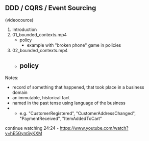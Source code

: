 ## DDD / CQRS / Event Sourcing

(videocource)

1. Introduction
2. 01_bounded_contexts.mp4
    - policy 
        - example with "broken phone" game in policies
3. 02_bounded_contexts.mp4
    - policy
        - 


Notes:
- record of something that happened, that took place in a business domain
- an immutable, historical fact
- named in the past tense using language of the business
- - e.g. "CustomerRegistered", "CustomerAddressChanged", "PaymentReceived", "ItemAddedToCart"


continue watching 24:24 - https://www.youtube.com/watch?v=hE5GymSyKXM
